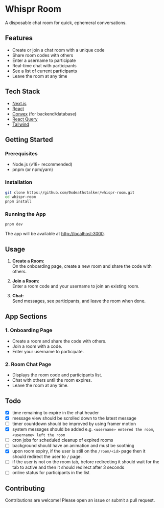 # Whispr Room

A disposable chat room for quick, ephemeral conversations.

## Features

- Create or join a chat room with a unique code
- Share room codes with others
- Enter a username to participate
- Real-time chat with participants
- See a list of current participants
- Leave the room at any time

## Tech Stack

- [Next.js](https://nextjs.org/)
- [React](https://react.dev/)
- [Convex](https://convex.dev/) (for backend/database)
- [React Query](https://tanstack.com/query/latest)
- [Tailwind](https://tailwindcss.com/)

## Getting Started

### Prerequisites

- Node.js (v18+ recommended)
- pnpm (or npm/yarn)

### Installation

```bash
git clone https://github.com/0xdeathstalker/whispr-room.git
cd whispr-room
pnpm install
```

### Running the App

```bash
pnpm dev
```

The app will be available at [http://localhost:3000](http://localhost:3000).

## Usage

1. **Create a Room:**  
   On the onboarding page, create a new room and share the code with others.

2. **Join a Room:**  
   Enter a room code and your username to join an existing room.

3. **Chat:**  
   Send messages, see participants, and leave the room when done.

## App Sections

### 1. Onboarding Page

- Create a room and share the code with others.
- Join a room with a code.
- Enter your username to participate.

### 2. Room Chat Page

- Displays the room code and participants list.
- Chat with others until the room expires.
- Leave the room at any time.

<!-- ## Screenshots -->

<!-- Add screenshots or GIFs here if available -->

## Todo

- [x] time remaining to expire in the chat header
- [x] message view should be scrolled down to the latest message
- [ ] timer countdown should be improved by using framer motion
- [x] system messages should be added e.g. `<username> entered the room`, `<username> left the room`
- [ ] cron jobs for scheduled cleanup of expired rooms
- [ ] background should have an animation and must be soothing
- [x] upon room expiry, if the user is still on the `/room/<id>` page then it should redirect the user to `/` page.
- [ ] if the user is not on the room tab, before redirecting it should wait for the tab to active and then it should redirect after 3 seconds
- [ ] online status for participants in the list

## Contributing

Contributions are welcome! Please open an issue or submit a pull request.
